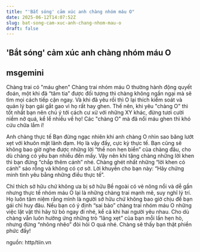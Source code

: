 ```yaml
---
title: "'Bắt sóng' cảm xúc anh chàng nhóm máu O"
date: 2025-06-12T14:07:52Z
slug: bat-song-cam-xuc-anh-chang-nhom-mau-o
draft: false
---
```


## 'Bắt sóng' cảm xúc anh chàng nhóm máu O

## msgemini

Chàng trai có "máu ghen"
Chàng trai nhóm máu O thường hành động quyết đoán, một khi đã “tăm tia” được đối tượng thì chàng không ngần ngại mà sẽ tìm mọi cách tiếp cận ngay. Và khi đã yêu rồi thì O lại thích kiểm soát và quản lý bạn gái gắt gao vì họ rất hay ghen.
Thế nên, khi yêu "chàng O" thì tốt nhất bạn nên chú ý tới cách cư xử với những XY khác, đừng tươi cười niềm nở quá, kể lể nhiều về họ! Các "chàng O" mà đã nổi máu ghen thì khó cứu chữa lắm í!

Anh chàng thực tế
Bạn đừng ngạc nhiên khi anh chàng O nhìn sao băng lướt xẹt với khuôn mặt lãnh đạm. Họ là vậy đấy, cực kỳ thực tế. Bạn cũng sẽ không bao giờ nghe được những lời “thề non hẹn biển” của chàng đâu, cho dù chàng có yêu bạn nhiều đến mấy. Vậy nên khi tặng chàng những lời khen thì bạn đừng “chắp thêm cánh” nhé. Chàng ghét nhất những “lời khen có cánh” sáo rỗng và không có cơ sở. Lời khuyên cho bạn này: “Hãy chứng minh tình yêu bằng những điều thực tế”.

 
Chỉ thích sở hữu chứ không ưa bị sở hữu
Bề ngoài có vẻ nông nổi và dễ gần nhưng thực tế nhóm máu O lại là những chàng trai mạnh mẽ, suy nghĩ lý trí. Họ luôn tâm niệm rằng mình là người sở hữu chứ không bao giờ chịu để bạn gái chỉ huy đâu. Nếu bạn có ý định “sai bảo” chàng trai nhóm máu O những việc lặt vặt thì hãy từ bỏ ngay đi nhé, kể cả khi hai người yêu nhau.
Cho dù chàng vẫn luôn hưởng ứng những trò “lãng xẹt” của bạn mỗi lần hẹn hò, nhưng đừng “nhõng nhẽo” đòi hỏi O quá nhé. Chàng sẽ thấy bạn thật phiền phức đấy!
 
nguồn: http/tiin.vn